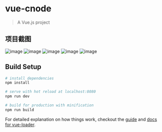 # vue-cnode

> A Vue.js project
## 项目截图
![image](https://github.com/MsCtrl0/vue-cnodejs/raw/master/readmeImg/1.png)
![image](https://github.com/MsCtrl0/vue-cnodejs/raw/master/readmeImg/2.png)
![image](https://github.com/MsCtrl0/vue-cnodejs/raw/master/readmeImg/3.png)
![image](https://github.com/MsCtrl0/vue-cnodejs/raw/master/readmeImg/4.png)
![image](https://github.com/MsCtrl0/vue-cnodejs/raw/master/readmeImg/5.png)

## Build Setup

``` bash
# install dependencies
npm install

# serve with hot reload at localhost:8080
npm run dev

# build for production with minification
npm run build
```

For detailed explanation on how things work, checkout the [guide](http://vuejs-templates.github.io/webpack/) and [docs for vue-loader](http://vuejs.github.io/vue-loader).

